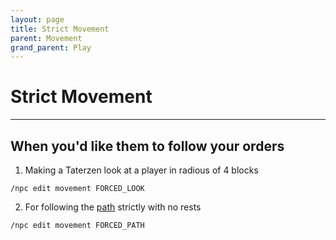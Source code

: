 ```yaml
---
layout: page
title: Strict Movement
parent: Movement
grand_parent: Play
---
```



# Strict Movement

---


## When you'd like them to follow your orders

1. Making a Taterzen look at a player in radious of 4 blocks
```
/npc edit movement FORCED_LOOK
```


2. For following the [path](../path.html) strictly with no rests
```
/npc edit movement FORCED_PATH
```

